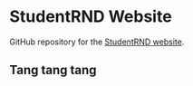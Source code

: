 # StudentRND Website

GitHub repository for the [StudentRND website](http://studentrnd.org/ "StudentRND").

## Tang tang tang